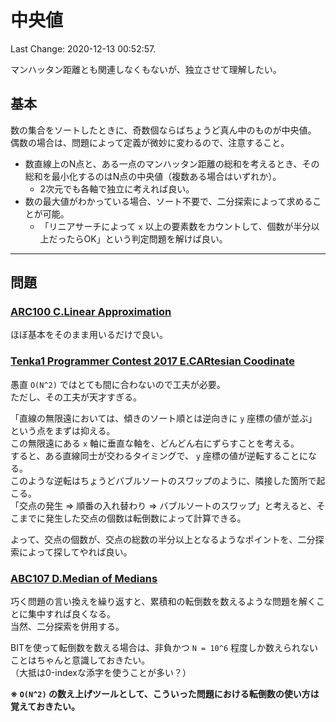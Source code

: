 # 中央値

Last Change: 2020-12-13 00:52:57.

マンハッタン距離とも関連しなくもないが、独立させて理解したい。

## 基本

数の集合をソートしたときに、奇数個ならばちょうど真ん中のものが中央値。  
偶数の場合は、問題によって定義が微妙に変わるので、注意すること。

- 数直線上のN点と、ある一点のマンハッタン距離の総和を考えるとき、その総和を最小化するのはN点の中央値（複数ある場合はいずれか）。
  - 2次元でも各軸で独立に考えれば良い。
- 数の最大値がわかっている場合、ソート不要で、二分探索によって求めることが可能。
  - 「リニアサーチによって `x` 以上の要素数をカウントして、個数が半分以上だったらOK」という判定問題を解けば良い。

---

## 問題

### [ARC100 C.Linear Approximation](https://atcoder.jp/contests/arc100/tasks/arc100_a)

ほぼ基本をそのまま用いるだけで良い。

### [Tenka1 Programmer Contest 2017 E.CARtesian Coodinate](https://atcoder.jp/contests/tenka1-2017/tasks/tenka1_2017_e)

愚直 `O(N^2)` ではとても間に合わないので工夫が必要。  
ただし、その工夫が天才すぎる。

「直線の無限遠においては、傾きのソート順とは逆向きに `y` 座標の値が並ぶ」という点をまずは抑える。  
この無限遠にある `x` 軸に垂直な軸を、どんどん右にずらすことを考える。  
すると、ある直線同士が交わるタイミングで、 `y` 座標の値が逆転することになる。  
このような逆転はちょうどバブルソートのスワップのように、隣接した箇所で起こる。  
「交点の発生 => 順番の入れ替わり => バブルソートのスワップ」と考えると、そこまでに発生した交点の個数は転倒数によって計算できる。

よって、交点の個数が、交点の総数の半分以上となるようなポイントを、二分探索によって探してやれば良い。

### [ABC107 D.Median of Medians](https://atcoder.jp/contests/abc107/tasks/arc101_b)

巧く問題の言い換えを繰り返すと、累積和の転倒数を数えるような問題を解くことに集中すれば良くなる。  
当然、二分探索を併用する。

BITを使って転倒数を数える場合は、非負かつ `N = 10^6` 程度しか数えられないことはちゃんと意識しておきたい。  
（大抵は0-indexな添字を使うことが多い？）

**※ `O(N^2)` の数え上げツールとして、こういった問題における転倒数の使い方は覚えておきたい。**
